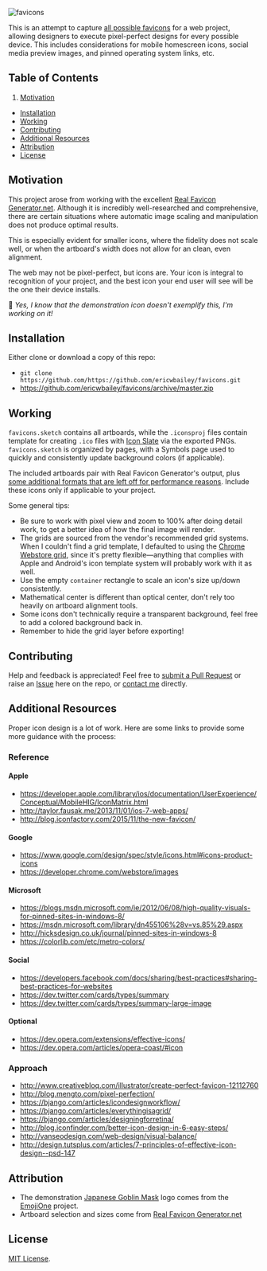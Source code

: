 ![favicons](https://raw.githubusercontent.com/ericwbailey/favicons/master/examples/logotype.png)

This is an attempt to capture [all possible favicons](https://github.com/ericwbailey/favicons/tree/master/examples) for a web project, allowing designers to execute pixel-perfect designs for every possible device. This includes considerations for mobile homescreen icons, social media preview images, and pinned operating system links, etc.

## Table of Contents

1. [Motivation](#motivation)
- [Installation](#installation)
- [Working](#working)
- [Contributing](#contributing)
- [Additional Resources](#additional-resources)
- [Attribution](#attribution)
- [License](#license)

## Motivation

This project arose from working with the excellent [Real Favicon Generator.net](http://realfavicongenerator.net/). Although it is incredibly well-researched and comprehensive, there are certain situations where automatic image scaling and manipulation does not produce optimal results.

This is especially evident for smaller icons, where the fidelity does not scale well, or when the artboard's width does not allow for an clean, even alignment.

The web may not be pixel-perfect, but icons are. Your icon is integral to recognition of your project, and the best icon your end user will see will be the one their device installs.

:japanese_goblin: *Yes, I know that the demonstration icon doesn't exemplify this, I'm working on it!*

## Installation

Either clone or download a copy of this repo:

- `git clone https://github.com/https://github.com/ericwbailey/favicons.git`
- <https://github.com/ericwbailey/favicons/archive/master.zip>

## Working

`favicons.sketch` contains all artboards, while the `.iconsproj` files contain template for creating `.ico` files with [Icon Slate](http://www.kodlian.com/apps/icon-slate) via the exported PNGs. `favicons.sketch` is organized by pages, with a Symbols page used to quickly and consistently update background colors (if applicable).

The included artboards pair with Real Favicon Generator's output, plus [some additional formats that are left off for performance reasons](http://realfavicongenerator.net/faq/#why_some_png_sizes_are_missing). Include these icons only if applicable to your project.

Some general tips:

- Be sure to work with pixel view and zoom to 100% after doing detail work, to get a better idea of how the final image will render.
- The grids are sourced from the vendor's recommended grid systems. When I couldn't find a grid template, I defaulted to using the [Chrome Webstore grid](https://developer.chrome.com/webstore/images), since it's pretty flexible—anything that complies with Apple and Android's icon template system will probably work with it as well.
- Use the empty `container` rectangle to scale an icon's size up/down consistently.
- Mathematical center is different than optical center, don't rely too heavily on artboard alignment tools.
- Some icons don't technically require a transparent background, feel free to add a colored background back in.
- Remember to hide the grid layer before exporting!

## Contributing

Help and feedback is appreciated! Feel free to [submit a Pull Request](https://github.com/ericwbailey/favicon/pulls) or raise an [Issue](https://github.com/ericwbailey/favicon/issues) here on the repo, or [contact me](https://github.com/ericwbailey/favicons/blob/master/AUTHORS) directly.

## Additional Resources

Proper icon design is a lot of work. Here are some links to provide some more guidance with the process:

### Reference

#### Apple

- <https://developer.apple.com/library/ios/documentation/UserExperience/Conceptual/MobileHIG/IconMatrix.html>
- <http://taylor.fausak.me/2013/11/01/ios-7-web-apps/>
- <http://blog.iconfactory.com/2015/11/the-new-favicon/>

#### Google

- <https://www.google.com/design/spec/style/icons.html#icons-product-icons>
- <https://developer.chrome.com/webstore/images>

#### Microsoft

- <https://blogs.msdn.microsoft.com/ie/2012/06/08/high-quality-visuals-for-pinned-sites-in-windows-8/>
- <https://msdn.microsoft.com/library/dn455106%28v=vs.85%29.aspx>
- <http://hicksdesign.co.uk/journal/pinned-sites-in-windows-8>
- <https://colorlib.com/etc/metro-colors/>

#### Social

- <https://developers.facebook.com/docs/sharing/best-practices#sharing-best-practices-for-websites>
- <https://dev.twitter.com/cards/types/summary>
- <https://dev.twitter.com/cards/types/summary-large-image>

#### Optional

- <https://dev.opera.com/extensions/effective-icons/>
- <https://dev.opera.com/articles/opera-coast/#icon>

### Approach

- <http://www.creativebloq.com/illustrator/create-perfect-favicon-12112760>
- <http://blog.mengto.com/pixel-perfection/>
- <https://bjango.com/articles/icondesignworkflow/>
- <https://bjango.com/articles/everythingisagrid/>
- <https://bjango.com/articles/designingforretina/>
- <http://blog.iconfinder.com/better-icon-design-in-6-easy-steps/>
- <http://vanseodesign.com/web-design/visual-balance/>
- <http://design.tutsplus.com/articles/7-principles-of-effective-icon-design--psd-147>

## Attribution

- The demonstration [Japanese Goblin Mask](http://emojipedia.org/japanese-goblin/) logo comes from the [EmojiOne](http://emojione.com/) project.
- Artboard selection and sizes come from [Real Favicon Generator.net](http://realfavicongenerator.net/)

## License

[MIT License](https://raw.githubusercontent.com/ericwbailey/favicons/master/LICENSE).
